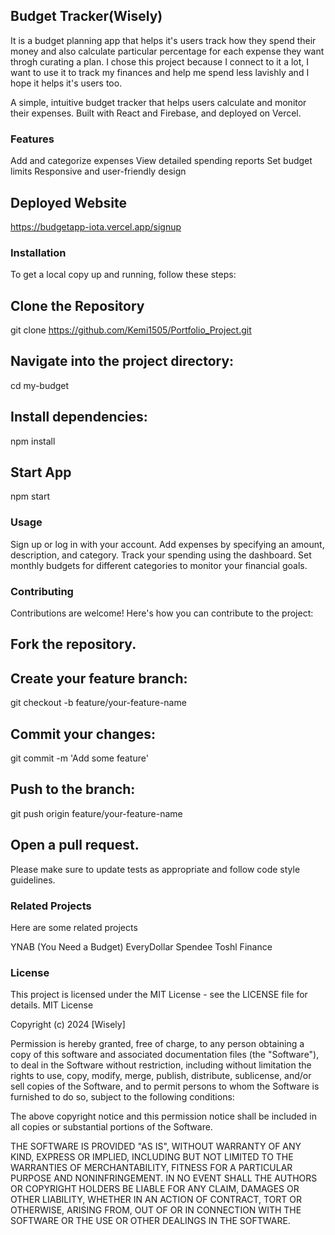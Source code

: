 ## Budget Tracker(Wisely)

It is a budget planning app that helps it's users track how they spend their money and also calculate particular percentage for each expense they want throgh curating a plan. I chose this project because I connect to it a lot, I want to use it to track my finances and help me spend less lavishly and I hope it helps it's users too.

A simple, intuitive budget tracker that helps users calculate and monitor their expenses. Built with React and Firebase, and deployed on Vercel.

### Features
Add and categorize expenses
View detailed spending reports
Set budget limits
Responsive and user-friendly design

## Deployed Website

https://budgetapp-iota.vercel.app/signup

### Installation

To get a local copy up and running, follow these steps:

## Clone the Repository

git clone https://github.com/Kemi1505/Portfolio_Project.git

## Navigate into the project directory:

cd my-budget
## Install dependencies:

npm install

## Start App

npm start

### Usage

Sign up or log in with your account.
Add expenses by specifying an amount, description, and category.
Track your spending using the dashboard.
Set monthly budgets for different categories to monitor your financial goals.

### Contributing
Contributions are welcome! Here's how you can contribute to the project:

## Fork the repository.

## Create your feature branch:

git checkout -b feature/your-feature-name
## Commit your changes:

git commit -m 'Add some feature'
## Push to the branch:

git push origin feature/your-feature-name
## Open a pull request.
Please make sure to update tests as appropriate and follow code style guidelines.

### Related Projects
Here are some related projects 

YNAB (You Need a Budget)
EveryDollar
Spendee
Toshl Finance

### License
This project is licensed under the MIT License - see the LICENSE file for details.
MIT License

Copyright (c) 2024 [Wisely]

Permission is hereby granted, free of charge, to any person obtaining a copy
of this software and associated documentation files (the "Software"), to deal
in the Software without restriction, including without limitation the rights
to use, copy, modify, merge, publish, distribute, sublicense, and/or sell
copies of the Software, and to permit persons to whom the Software is
furnished to do so, subject to the following conditions:

The above copyright notice and this permission notice shall be included in all
copies or substantial portions of the Software.

THE SOFTWARE IS PROVIDED "AS IS", WITHOUT WARRANTY OF ANY KIND, EXPRESS OR
IMPLIED, INCLUDING BUT NOT LIMITED TO THE WARRANTIES OF MERCHANTABILITY,
FITNESS FOR A PARTICULAR PURPOSE AND NONINFRINGEMENT. IN NO EVENT SHALL THE
AUTHORS OR COPYRIGHT HOLDERS BE LIABLE FOR ANY CLAIM, DAMAGES OR OTHER
LIABILITY, WHETHER IN AN ACTION OF CONTRACT, TORT OR OTHERWISE, ARISING FROM,
OUT OF OR IN CONNECTION WITH THE SOFTWARE OR THE USE OR OTHER DEALINGS IN THE
SOFTWARE.
